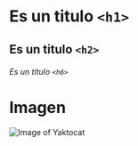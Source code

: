 # Es un titulo `<h1>`
## Es un titulo `<h2>`
###### Es un titulo `<h6>`

# Imagen
![Image of Yaktocat](https://octodex.github.com/images/yaktocat.png)
